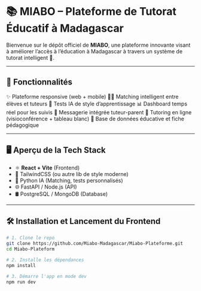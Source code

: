 # 📚 MIABO – Plateforme de Tutorat Éducatif à Madagascar

Bienvenue sur le dépôt officiel de **MIABO**, une plateforme innovante visant à améliorer l’accès à l’éducation à Madagascar à travers un système de tutorat intelligent 🤝.

---

## 🚀 Fonctionnalités

✨ Plateforme responsive (web + mobile)
👨‍🏫 Matching intelligent entre élèves et tuteurs
🧠 Tests IA de style d’apprentissage
📊 Dashboard temps réel pour les suivis
💬 Messagerie intégrée tuteur-parent
🎥 Tutoring en ligne (visioconférence + tableau blanc)
📁 Base de données éducative et fiche pédagogique

---

## 🖥️ Aperçu de la Tech Stack

- ⚛️ **React + Vite** (Frontend)
- 🎨 TailwindCSS (ou autre lib de style moderne)
- 🧠 Python IA (Matching, tests personnalisés)
- 🌐 FastAPI / Node.js (API)
- 🛢️ PostgreSQL / MongoDB (Database)

---

## 🛠️ Installation et Lancement du Frontend

```bash
# 1. Clone le repo
git clone https://github.com/Miabo-Madagascar/Miabo-Plateforme.git
cd Miabo-Plateform

# 2. Installe les dépendances
npm install

# 3. Démarre l'app en mode dev
npm run dev
```
